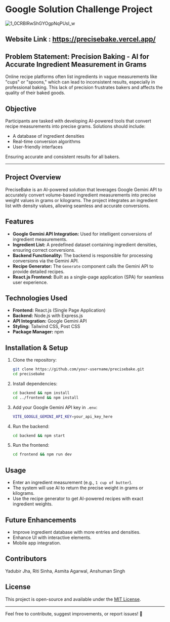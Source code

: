 Google Solution Challenge Project
================================
![1_0CRBlRwShGYOgpNqPUsI_w](https://github.com/user-attachments/assets/75fe64fa-d73b-402b-86f6-864f3b2d33f7)
## Website Link : https://precisebake.vercel.app/
## Problem Statement: Precision Baking - AI for Accurate Ingredient Measurement in Grams

Online recipe platforms often list ingredients in vague measurements like "cups" or "spoons," which can lead to inconsistent results, especially in professional baking. This lack of precision frustrates bakers and affects the quality of their baked goods.

Objective
---------
Participants are tasked with developing AI-powered tools that convert recipe measurements into precise grams. Solutions should include:

- A database of ingredient densities
- Real-time conversion algorithms
- User-friendly interfaces

Ensuring accurate and consistent results for all bakers.

---

Project Overview
----------------
PreciseBake is an AI-powered solution that leverages Google Gemini API to accurately convert volume-based ingredient measurements into precise weight values in grams or kilograms. The project integrates an ingredient list with density values, allowing seamless and accurate conversions.

Features
--------
- **Google Gemini API Integration:** Used for intelligent conversions of ingredient measurements.
- **Ingredient List:** A predefined dataset containing ingredient densities, ensuring correct conversions.
- **Backend Functionality:** The backend is responsible for processing conversions via the Gemini API.
- **Recipe Generator:** The `Generate` component calls the Gemini API to provide detailed recipes.
- **React.js Frontend:** Built as a single-page application (SPA) for seamless user experience.

Technologies Used
-----------------
- **Frontend:** React.js (Single Page Application)
- **Backend:** Node.js with Express.js
- **API Integration:** Google Gemini API
- **Styling:** Tailwind CSS, Post CSS
- **Package Manager:** npm

Installation & Setup
--------------------
1. Clone the repository:
   ```sh
   git clone https://github.com/your-username/precisebake.git
   cd precisebake
   ```
2. Install dependencies:
   ```sh
   cd backend && npm install
   cd ../frontend && npm install
   ```
3. Add your Google Gemini API key in `.env`:
   ```sh
   VITE_GOOGLE_GEMINI_API_KEY=your_api_key_here
   ```
4. Run the backend:
   ```sh
   cd backend && npm start
   ```
5. Run the frontend:
   ```sh
   cd frontend && npm run dev
   ```

Usage
-----
- Enter an ingredient measurement (e.g., `1 cup of butter`).
- The system will use AI to return the precise weight in grams or kilograms.
- Use the recipe generator to get AI-powered recipes with exact ingredient weights.

Future Enhancements
-------------------
- Improve ingredient database with more entries and densities.
- Enhance UI with interactive elements.
- Mobile app integration.

Contributors
------------
Yadubir Jha, Riti Sinha, Asmita Agarwal, Anshuman Singh


License
-------
This project is open-source and available under the [MIT License](LICENSE).

---

Feel free to contribute, suggest improvements, or report issues! 🚀

